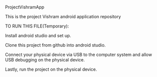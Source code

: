 ProjectVishramApp

This is the project Vishram android application repository

TO RUN THIS FILE(Temporary):

Install android studio and set up.

Clone this project from github into android studio.

Connect your physical device via USB to the computer system and allow USB debugging on the physical device.

Lastly, run the project on the physical device.
